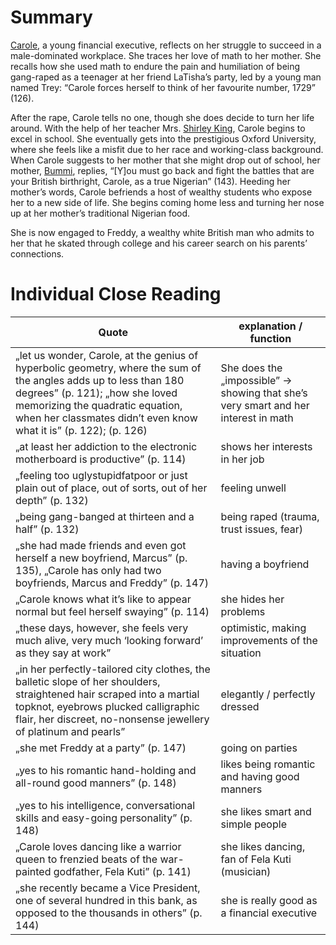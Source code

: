 # Summary

[Carole](https://www.supersummary.com/girl-woman-other/major-character-analysis/#59800), a young financial executive, reflects on her struggle to succeed in a male-dominated workplace. She traces her love of math to her mother. She recalls how she used math to endure the pain and humiliation of being gang-raped as a teenager at her friend LaTisha’s party, led by a young man named Trey: “Carole forces herself to think of her favourite number, 1729” (126).

After the rape, Carole tells no one, though she does decide to turn her life around. With the help of her teacher Mrs. [Shirley King](https://www.supersummary.com/girl-woman-other/major-character-analysis/#59804), Carole begins to excel in school. She eventually gets into the prestigious Oxford University, where she feels like a misfit due to her race and working-class background. When Carole suggests to her mother that she might drop out of school, her mother, [Bummi](https://www.supersummary.com/girl-woman-other/major-character-analysis/#59801), replies, “[Y]ou must go back and fight the battles that are your British birthright, Carole, as a true Nigerian” (143). Heeding her mother’s words, Carole befriends a host of wealthy students who expose her to a new side of life. She begins coming home less and turning her nose up at her mother’s traditional Nigerian food.

She is now engaged to Freddy, a wealthy white British man who admits to her that he skated through college and his career search on his parents’ connections.

# Individual Close Reading

| Quote                                                                                                                                                                                                                                                       | explanation / function                                                             |
| ----------------------------------------------------------------------------------------------------------------------------------------------------------------------------------------------------------------------------------------------------------- | ---------------------------------------------------------------------------------- |
| „let us wonder, Carole, at the genius of hyperbolic geometry, where the sum of the angles adds up to less than 180 degrees” (p. 121); „how she loved memorizing the quadratic equation, when her classmates didn’t even know what it is” (p. 122); (p. 126) | She does the „impossible” → showing that she’s very smart and her interest in math |
| „at least her addiction to the electronic motherboard is productive” (p. 114)                                                                                                                                                                               | shows her interests in her job                                                     |
| „feeling too uglystupidfatpoor or just plain out of place, out of sorts, out of her depth” (p. 132)                                                                                                                                                         | feeling unwell                                                                     |
| „being gang-banged at thirteen and a half” (p. 132)                                                                                                                                                                                                         | being raped (trauma, trust issues, fear)                                           |
| „she had made friends and even got herself a new boyfriend, Marcus” (p. 135), „Carole has only had two boyfriends, Marcus and Freddy” (p. 147)                                                                                                              | having a boyfriend                                                                 |
| „Carole knows what it’s like to appear normal but feel herself swaying” (p. 114)                                                                                                                                                                            | she hides her problems                                                             |
| „these days, however, she feels very much alive, very much ‘looking forward’ as they say at work”                                                                                                                                                           | optimistic, making improvements of the situation                                   |
| „in her perfectly-tailored city clothes, the balletic slope of her shoulders, straightened hair scraped into a martial topknot, eyebrows plucked calligraphic flair, her discreet, no-nonsense jewellery of platinum and pearls”                            | elegantly / perfectly dressed                                                      |
| „she met Freddy at a party” (p. 147)                                                                                                                                                                                                                        | going on parties                                                                   |
| „yes to his romantic hand-holding and all-round good manners” (p. 148)                                                                                                                                                                                      | likes being romantic and having good manners                                       |
| „yes to his intelligence, conversational skills and easy-going personality” (p. 148)                                                                                                                                                                        | she likes smart and simple people                                                  |
| „Carole loves dancing like a warrior queen to frenzied beats of the war-painted godfather, Fela Kuti” (p. 141)                                                                                                                                              | she likes dancing, fan of Fela Kuti (musician)                                     |
| „she recently became a Vice President, one of several hundred in this bank, as opposed to the thousands in others” (p. 144)                                                                                                                                          | she is really good as a financial executive                                                                                   |
